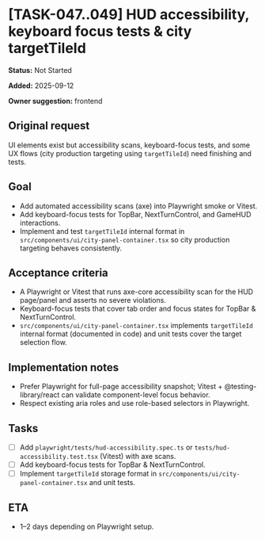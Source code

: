 # [TASK-047..049] HUD accessibility, keyboard focus tests & city targetTileId

**Status:** Not Started

**Added:** 2025-09-12

**Owner suggestion:** frontend

## Original request

UI elements exist but accessibility scans, keyboard-focus tests, and some UX flows (city production targeting using `targetTileId`) need finishing and tests.

## Goal

- Add automated accessibility scans (axe) into Playwright smoke or Vitest.
- Add keyboard-focus tests for TopBar, NextTurnControl, and GameHUD interactions.
- Implement and test `targetTileId` internal format in `src/components/ui/city-panel-container.tsx` so city production targeting behaves consistently.

## Acceptance criteria

- A Playwright or Vitest that runs axe-core accessibility scan for the HUD page/panel and asserts no severe violations.
- Keyboard-focus tests that cover tab order and focus states for TopBar & NextTurnControl.
- `src/components/ui/city-panel-container.tsx` implements `targetTileId` internal format (documented in code) and unit tests cover the target selection flow.

## Implementation notes

- Prefer Playwright for full-page accessibility snapshot; Vitest + @testing-library/react can validate component-level focus behavior.
- Respect existing aria roles and use role-based selectors in Playwright.

## Tasks

- [ ] Add `playwright/tests/hud-accessibility.spec.ts` or `tests/hud-accessibility.test.tsx` (Vitest) with axe scans.
- [ ] Add keyboard-focus tests for TopBar & NextTurnControl.
- [ ] Implement `targetTileId` storage format in `src/components/ui/city-panel-container.tsx` and unit tests.

## ETA

- 1–2 days depending on Playwright setup.
